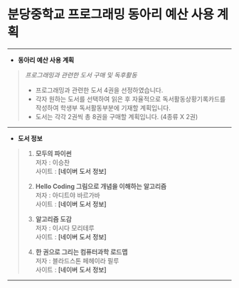 # 분당중학교 프로그래밍 동아리 예산 사용 계획

---
   
   + **동아리 예산 사용 계획**
   > *프로그래밍과 관련한 도서 구매 및 독후활동*
   >
   > - 프로그래밍과 관련한 도서 4권을 선정하였습니다.
   > - 각자 원하는 도서를 선택하여 읽은 후 자율적으로 독서활동상황기록카드를 작성하여
   >   학생부 독서활동부분에 기재할 계획입니다.
   > - 도서는 각각 2권씩 총 8권을 구매할 계획입니다. (4종류 X 2권)
   
---
   
   + **도서 정보**
   > 1. **모두의 파이썬**   
   >  저자 : 이승찬   
   >  사이트 : <a herf="https://book.naver.com/bookdb/review.nhn?bid=14126163">[네이버 도서 정보]</a>   
   >   
   >   
   > 2. **Hello Coding 그림으로 개념을 이해하는 알고리즘**    
   >  저자 : 아디트야 바르가바   
   >  사이트 : <a herf="https://book.naver.com/bookdb/book_detail.nhn?bid=11823284">[네이버 도서 정보]</a>   
   >   
   >   
   > 3. **알고리즘 도감**   
   >  저자 : 이시다 모리테루   
   >  사이트 : <a herf="https://book.naver.com/bookdb/book_detail.nhn?bid=13272714">[네이버 도서 정보]</a>   
   >   
   >   
   > 4. **한 권으로 그리는 컴퓨터과학 로드맵**       
   >  저자 : 블라드스톤 페헤이라 필루   
   >  사이트 : <a herf="https://book.naver.com/bookdb/book_detail.nhn?bid=13496659">[네이버 도서 정보]</a>   
   >   
   
---
   
